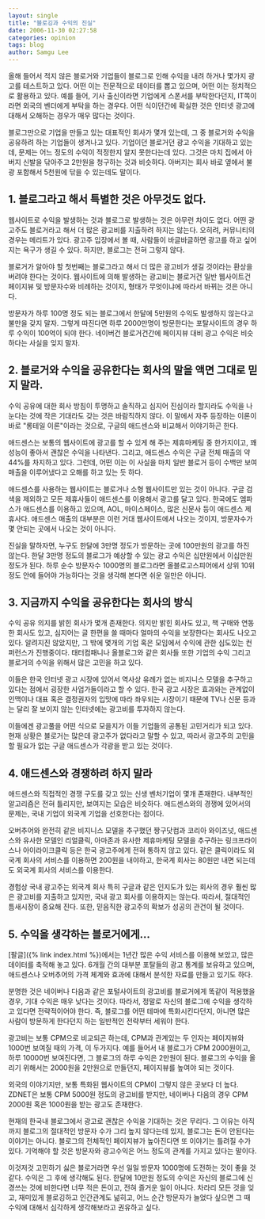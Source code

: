 ```yaml
---
layout: single
title: "블로깅과 수익의 진실"
date: 2006-11-30 02:27:58
categories: opinion
tags: blog
author: Samgu Lee
---
```


올해 들어서 적지 않은 블로거와 기업들이 블로그로 인해 수익을 내려 하거나 몇가지 광고를 테스트하고 있다. 어떤 이는 전문적으로 테이터를 뽑고 있으며, 어떤 이는 정치적으로 활용하고 있다. 예를 들어, 기사 출신이라면 기업에게 스폰서를 부탁한다던지, IT쪽이라면 외국의 벤더에게 부탁을 하는 경우다. 어떤 식이던간에 확실한 것은 인터넷 광고에 대해서 오해하는 경우가 매우 많다는 것이다.

블로그만으로 기업을 만들고 있는 대표적인 회사가 몇개 있는데, 그 중 블로거와 수익을 공유하려 하는 기업들이 생겨나고 있다. 기업이던 블로거던 광고 수익을 기대하고 있는데, 문제는 어느 정도의 수익이 적정한지 알지 못한다는데 있다. 그것은 마치 집에서 아버지 신발을 닦아주고 2만원을 청구하는 것과 비슷하다. 아버지는 회사 바로 옆에서 불광 포함해서 5천원에 닦을 수 있는데도 말이다.

## 1. 블로그라고 해서 특별한 것은 아무것도 없다.

웹사이트로 수익을 발생하는 것과 블로그로 발생하는 것은 아무런 차이도 없다. 어떤 광고주도 블로거라고 해서 더 많은 광고비를 지출하려 하지는 않는다. 오히려, 커뮤니티의 경우는 메리트가 있다. 광고주 입장에서 볼 때, 사람들이 바글바글하면 광고를 하고 싶어지는 욕구가 생길 수 있다. 하지만, 블로그는 전혀 그렇지 않다.

블로거가 알아야 할 첫번째는 블로그라고 해서 더 많은 광고비가 생길 것이라는 환상을 버려야 한다는 것이다. 웹사이트에 의해 발생하는 광고비는 블로거건 일반 웹사이트건 페이지뷰 및 방문자수와 비례하는 것이지, 형태가 무엇이냐에 따라서 바뀌는 것은 아니다.

방문자가 하루 100명 정도 되는 블로그에서 한달에 5만원의 수익도 발생하지 않는다고 불만을 갖지 말자. 그렇게 따진다면 하루 2000만명이 방문한다는 포탈사이트의 경우 하루 수익이 100억이 되야 한다. 네이버건 블로거건간에 페이지뷰 대비 광고 수익은 비슷하다는 사실을 잊지 말자.

## 2. 블로거와 수익을 공유한다는 회사의 말을 액면 그대로 믿지 말라.

수익 공유에 대한 회사 방침이 투명하고 솔직하고 심지어 진심이라 할지라도 수익을 나눈다는 것에 작은 기대라도 갖는 것은 바람직하지 않다. 이 말에서 자주 등장하는 이론이 바로 "롱테일 이론"이라는 것으로, 구글의 애드센스와 비교해서 이야기하곤 한다.

애드센스는 보통의 웹사이트에 광고를 할 수 있게 해 주는 제휴마케팅 중 한가지이고, 꽤 성능이 좋아서 괜찮은 수익을 나타낸다. 그리고, 애드센스 수익은 구글 전체 매출의 약 44%를 차지하고 있다. 그런데, 어떤 이는 이 사실을 마치 일반 블로거 등이 수백만 보여 매출을 이루어냈다고 오해를 하고 있는 듯 하다.

애드센스를 사용하는 웹사이트는 블로거나 소형 웹사이트만 있는 것이 아니다. 구글 검색을 제외하고 모든 제휴사들이 애드센스를 이용해서 광고를 달고 있다. 한국에도 엠파스가 애드센스를 이용하고 있으며, AOL, 마이스페이스, 많은 신문사 등이 애드센스 제휴사다. 애드센스 매출의 대부분은 이런 거대 웹사이트에서 나오는 것이지, 방문자수가 몇 안되는 곳에서 나오는 것이 아니다.

진실을 말하자면, 누구도 한달에 3만명 정도가 방문하는 곳에 100만원의 광고를 하진 않는다. 한달 3만명 정도의 블로그가 예상할 수 있는 광고 수익은 십만원에서 이십만원 정도가 된다. 하루 순수 방문자수 1000명의 블로그라면 올블로고스피어에서 상위 10위 정도 안에 들어야 가능하다는 것을 생각해 본다면 쉬운 일만은 아니다.

## 3. 지금까지 수익을 공유한다는 회사의 방식

수익 공유 의지를 밝힌 회사가 몇개 존재한다. 의지만 밝힌 회사도 있고, 책 구매와 연동한 회사도 있고, 심지어는 글 한편을 쓸 때마다 얼마의 수익을 보장한다는 회사도 나오고 있다. 알려지진 않았지만, 그 밖에 몇개의 기업 혹은 모임에서 수익에 관한 심도있는 컨퍼런스가 진행중이다. 태터컴패니나 올블로그와 같은 회사들 또한 기업의 수익 그리고 블로거의 수익을 위해서 많은 고민을 하고 있다.

이들은 한국 인터넷 광고 시장에 있어서 역사상 유례가 없는 비지니스 모델을 추구하고 있다는 점에서 굉장한 사업가들이라고 할 수 있다. 한국 광고 시장은 효과와는 관계없이 인맥이나 대표 혹은 결정권자의 입맛에 따라 좌우되는 시장이기 때문에 TV나 신문 등과는 달리 잘 보이지 않는 인터넷에는 광고비를 투자하지 않는다.

이들에겐 광고풀을 어떤 식으로 모을지가 이들 기업들의 공통된 고민거리가 되고 있다. 현재 상황은 블로거는 많은데 광고주가 없다라고 말할 수 있고, 따라서 광고주의 고민을 할 필요가 없는 구글 애드센스가 각광을 받고 있는 것이다.

## 4. 애드센스와 경쟁하려 하지 말라

애드센스와 직접적인 경쟁 구도를 갖고 있는 신생 벤처기업이 몇개 존재한다. 내부적인 알고리즘은 전혀 틀리지만, 보여지는 모습은 비슷하다. 애드센스와의 경쟁에 있어서의 문제는, 국내 기업이 외국계 기업을 선호한다는 점이다.

오버추어와 완전히 같은 비지니스 모델을 추구했던 짱구닷컴과 코리아 와이즈넛, 애드센스와 유사한 모델인 리얼클릭, 아마존과 유사한 제휴마케팅 모델을 추구하는 링크프라이스나 아이라이크클릭 등은 한국 광고주에게 전혀 통하지 않고 있다. 같은 클릭이라도 외국계 회사의 서비스를 이용하면 200원을 내야하고, 한국계 회사는 80원만 내면 되는데도 외국계 회사의 서비스를 이용한다.

경험상 국내 광고주는 외국계 회사 특히 구글과 같은 인지도가 있는 회사의 경우 훨씬 많은 광고비를 지출하고 있지만, 국내 광고 회사를 이용하지는 않는다. 따라서, 절대적인 틈새시장이 중요해 진다. 또한, 믿음직한 광고주의 확보가 성공의 관건이 될 것이다.

## 5. 수익을 생각하는 블로거에게...

[팔글]({% link index.html %})에서는 1년간 많은 수익 서비스를 이용해 보았고, 많은 데이터를 축적해 놓고 있다. 6개월 간의 대부분 포탈들의 광고 통계를 보유하고 있으며, 애드센스나 오버추어의 가격 체계와 효과에 대해서 분석한 자료를 만들고 있기도 하다.

분명한 것은 네이버나 다음과 같은 포털사이트의 광고비를 블로거에게 똑같이 적용했을 경우, 기대 수익은 매우 낮다는 것이다. 따라서, 정말로 자신의 블로그에 수익을 생각하고 있다면 전략적이어야 한다. 즉, 블로그를 어떤 테마에 특화시킨다던지, 아니면 많은 사람이 방문하게 한다던지 하는 일반적인 전략부터 세워야 한다.

광고비는 보통 CPM으로 비교되곤 하는데, CPM과 관계있는 두 인자는 페이지뷰와 1000번 보여질 때의 가격, 이 두가지다. 예를 들어서 내 블로그가 CPM 2000원이고, 하루 10000번 보여진다면, 그 블로그의 하루 수익은 2만원이 된다. 블로그의 수익을 올리기 위해서는 2000원을 2만원으로 만들던지, 페이지뷰를 높여야 되는 것이다.

외국의 이야기지만, 보통 특화된 웹사이트의 CPM이 그렇지 않은 곳보다 더 높다. ZDNET은 보통 CPM 5000원 정도의 광고비를 받지만, 네이버나 다음의 경우 CPM 2000원 혹은 1000원을 받는 광고도 존재한다.

현재의 한국내 블로그에서 광고로 괜찮은 수익을 기대하는 것은 무리다. 그 이유는 아직까지 블로그의 절대적인 방문자 수가 그리 높지 않다는데 있지, 블로그는 돈이 안된다는 이야기는 아니다. 블로그의 전체적인 페이지뷰가 높아진다면 또 이야기는 틀려질 수가 있다. 기억해야 할 것은 방문자와 광고수익은 어느 정도의 관계를 가지고 있다는 말이다.

이것저것 고민하기 싫은 블로거라면 우선 일일 방문자 1000명에 도전하는 것이 좋을 것 같다. 수익은 그 후에 생각해도 된다. 한달에 10만원 정도의 수익은 자신의 블로그에 신경쓰는 것에 비한다면 너무 적은 돈이고, 전혀 즐거운 일이 아니다. 차라리 모든 것을 잊고, 재미있게 블로깅하고 인간관계도 넒히고, 어느 순간 방문자가 늘었다 싶으면 그 때 수익에 대해서 심각하게 생각해보라고 권유하고 싶다.
